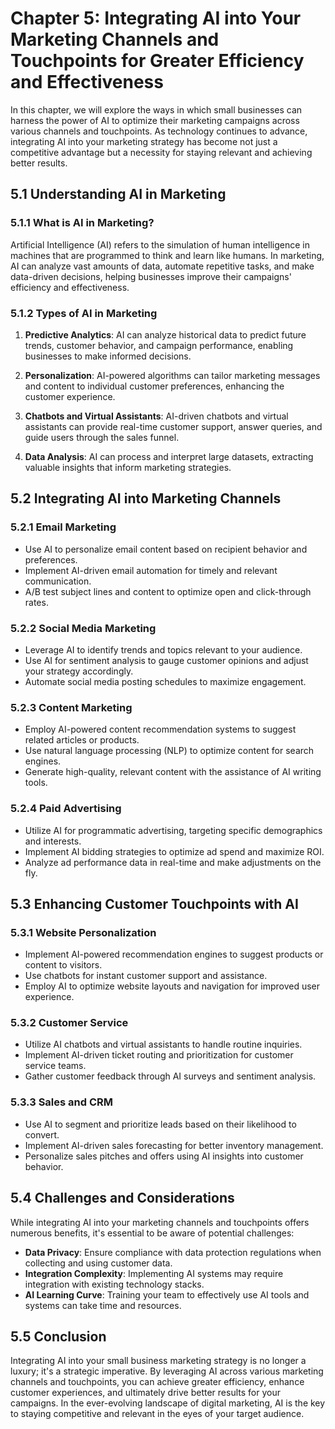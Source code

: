 Chapter 5: Integrating AI into Your Marketing Channels and Touchpoints for Greater Efficiency and Effectiveness
===============================================================================================================

In this chapter, we will explore the ways in which small businesses can harness the power of AI to optimize their marketing campaigns across various channels and touchpoints. As technology continues to advance, integrating AI into your marketing strategy has become not just a competitive advantage but a necessity for staying relevant and achieving better results.

5.1 Understanding AI in Marketing
---------------------------------

### 5.1.1 What is AI in Marketing?

Artificial Intelligence (AI) refers to the simulation of human intelligence in machines that are programmed to think and learn like humans. In marketing, AI can analyze vast amounts of data, automate repetitive tasks, and make data-driven decisions, helping businesses improve their campaigns' efficiency and effectiveness.

### 5.1.2 Types of AI in Marketing

1. **Predictive Analytics**: AI can analyze historical data to predict future trends, customer behavior, and campaign performance, enabling businesses to make informed decisions.

2. **Personalization**: AI-powered algorithms can tailor marketing messages and content to individual customer preferences, enhancing the customer experience.

3. **Chatbots and Virtual Assistants**: AI-driven chatbots and virtual assistants can provide real-time customer support, answer queries, and guide users through the sales funnel.

4. **Data Analysis**: AI can process and interpret large datasets, extracting valuable insights that inform marketing strategies.

5.2 Integrating AI into Marketing Channels
------------------------------------------

### 5.2.1 Email Marketing

* Use AI to personalize email content based on recipient behavior and preferences.
* Implement AI-driven email automation for timely and relevant communication.
* A/B test subject lines and content to optimize open and click-through rates.

### 5.2.2 Social Media Marketing

* Leverage AI to identify trends and topics relevant to your audience.
* Use AI for sentiment analysis to gauge customer opinions and adjust your strategy accordingly.
* Automate social media posting schedules to maximize engagement.

### 5.2.3 Content Marketing

* Employ AI-powered content recommendation systems to suggest related articles or products.
* Use natural language processing (NLP) to optimize content for search engines.
* Generate high-quality, relevant content with the assistance of AI writing tools.

### 5.2.4 Paid Advertising

* Utilize AI for programmatic advertising, targeting specific demographics and interests.
* Implement AI bidding strategies to optimize ad spend and maximize ROI.
* Analyze ad performance data in real-time and make adjustments on the fly.

5.3 Enhancing Customer Touchpoints with AI
------------------------------------------

### 5.3.1 Website Personalization

* Implement AI-powered recommendation engines to suggest products or content to visitors.
* Use chatbots for instant customer support and assistance.
* Employ AI to optimize website layouts and navigation for improved user experience.

### 5.3.2 Customer Service

* Utilize AI chatbots and virtual assistants to handle routine inquiries.
* Implement AI-driven ticket routing and prioritization for customer service teams.
* Gather customer feedback through AI surveys and sentiment analysis.

### 5.3.3 Sales and CRM

* Use AI to segment and prioritize leads based on their likelihood to convert.
* Implement AI-driven sales forecasting for better inventory management.
* Personalize sales pitches and offers using AI insights into customer behavior.

5.4 Challenges and Considerations
---------------------------------

While integrating AI into your marketing channels and touchpoints offers numerous benefits, it's essential to be aware of potential challenges:

* **Data Privacy**: Ensure compliance with data protection regulations when collecting and using customer data.
* **Integration Complexity**: Implementing AI systems may require integration with existing technology stacks.
* **AI Learning Curve**: Training your team to effectively use AI tools and systems can take time and resources.

5.5 Conclusion
--------------

Integrating AI into your small business marketing strategy is no longer a luxury; it's a strategic imperative. By leveraging AI across various marketing channels and touchpoints, you can achieve greater efficiency, enhance customer experiences, and ultimately drive better results for your campaigns. In the ever-evolving landscape of digital marketing, AI is the key to staying competitive and relevant in the eyes of your target audience.
